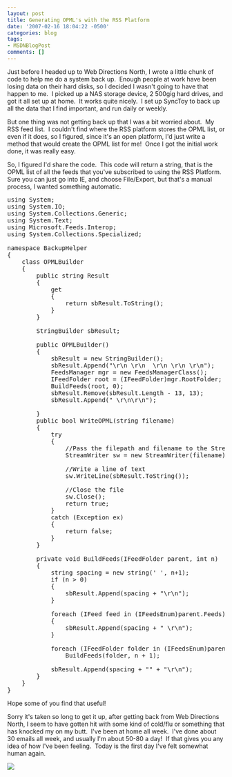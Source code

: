 ```yaml
---
layout: post
title: Generating OPML's with the RSS Platform
date: '2007-02-16 18:04:22 -0500'
categories: blog
tags:
- MSDNBlogPost
comments: []
---
```


Just before I headed up to Web Directions North, I wrote a little chunk of code to help me do a system back up.  Enough people at work have been losing data on their hard disks, so I decided I wasn't going to have that happen to me.  I picked up a NAS storage device, 2 500gig hard drives, and got it all set up at home.  It works quite nicely.  I set up SyncToy to back up all the data that I find important, and run daily or weekly.

But one thing was not getting back up that I was a bit worried about.  My RSS feed list.  I couldn't find where the RSS platform stores the OPML list, or even if it does, so I figured, since it's an open platform, I'd just write a method that would create the OPML list for me!  Once I got the initial work done, it was really easy.

So, I figured I'd share the code.  This code will return a string, that is the OPML list of all the feeds that you've subscribed to using the RSS Platform.  Sure you can just go into IE, and choose File/Export, but that's a manual process, I wanted something automatic.

<pre>using System;
using System.IO;
using System.Collections.Generic;
using System.Text;
using Microsoft.Feeds.Interop;
using System.Collections.Specialized;

namespace BackupHelper
{
    class OPMLBuilder
    {
        public string Result
        {
            get
            {
                return sbResult.ToString();
            }
        }

        StringBuilder sbResult;

        public OPMLBuilder()
        {
            sbResult = new StringBuilder();
            sbResult.Append("\r\n \r\n  \r\n \r\n \r\n");
            FeedsManager mgr = new FeedsManagerClass();
            IFeedFolder root = (IFeedFolder)mgr.RootFolder;
            BuildFeeds(root, 0);
            sbResult.Remove(sbResult.Length - 13, 13);
            sbResult.Append(" \r\n\r\n");

        }
        public bool WriteOPML(string filename)
        {
            try
            {
                //Pass the filepath and filename to the StreamWriter Constructor
                StreamWriter sw = new StreamWriter(filename);

                //Write a line of text
                sw.WriteLine(sbResult.ToString());

                //Close the file
                sw.Close();
                return true;
            }
            catch (Exception ex)
            {
                return false;
            }
        }

        private void BuildFeeds(IFeedFolder parent, int n)
        {
            string spacing = new string(' ', n+1);
            if (n &gt; 0)
            {
                sbResult.Append(spacing + "\r\n");
            }

            foreach (IFeed feed in (IFeedsEnum)parent.Feeds)
            {
                sbResult.Append(spacing + " \r\n");
            }

            foreach (IFeedFolder folder in (IFeedsEnum)parent.Subfolders)
                BuildFeeds(folder, n + 1);

            sbResult.Append(spacing + "" + "\r\n");
        }
    }
}</pre>

Hope some of you find that useful!

Sorry it's taken so long to get it up, after getting back from Web Directions North, I seem to have gotten hit with some kind of cold/flu or something that has knocked my on my butt.  I've been at home all week.  I've done about 30 emails all week, and usually I'm about 50-80 a day!  If that gives you any idea of how I've been feeling.  Today is the first day I've felt somewhat human again.

![](http://blogs.msdn.com/aggbug.aspx?PostID=1691651)